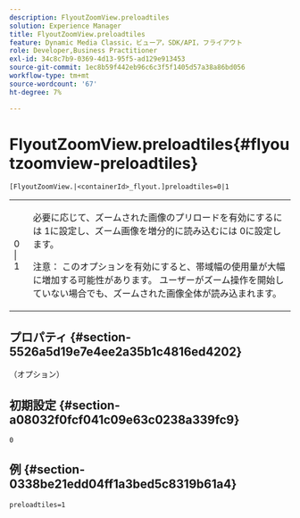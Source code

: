 ```yaml
---
description: FlyoutZoomView.preloadtiles
solution: Experience Manager
title: FlyoutZoomView.preloadtiles
feature: Dynamic Media Classic，ビューア，SDK/API，フライアウト
role: Developer,Business Practitioner
exl-id: 34c8c7b9-0369-4d13-95f5-ad129e913453
source-git-commit: 1ec8b59f442eb96c6c3f5f1405d57a38a86bd056
workflow-type: tm+mt
source-wordcount: '67'
ht-degree: 7%

---
```


# FlyoutZoomView.preloadtiles{#flyoutzoomview-preloadtiles}

`[FlyoutZoomView.|<containerId>_flyout.]preloadtiles=0|1`

<table id="table_8E44EC404A1A45C59EA1EF2766613930"> 
 <tbody> 
  <tr> 
   <td colname="col1"> <p> <span class="codeph"> 0 | 1 </span> </p> </td> 
   <td colname="col2"> <p> 必要に応じて、ズームされた画像のプリロードを有効にするには<span class="codeph"> 1</span>に設定し、ズーム画像を増分的に読み込むには<span class="codeph"> 0</span>に設定します。 </p> <p> <p>注意： このオプションを有効にすると、帯域幅の使用量が大幅に増加する可能性があります。 ユーザーがズーム操作を開始していない場合でも、ズームされた画像全体が読み込まれます。 </p> </p> </td> 
  </tr> 
 </tbody> 
</table>

## プロパティ {#section-5526a5d19e7e4ee2a35b1c4816ed4202}

（オプション）

## 初期設定 {#section-a08032f0fcf041c09e63c0238a339fc9}

`0`

## 例 {#section-0338be21edd04ff1a3bed5c8319b61a4}

`preloadtiles=1`
